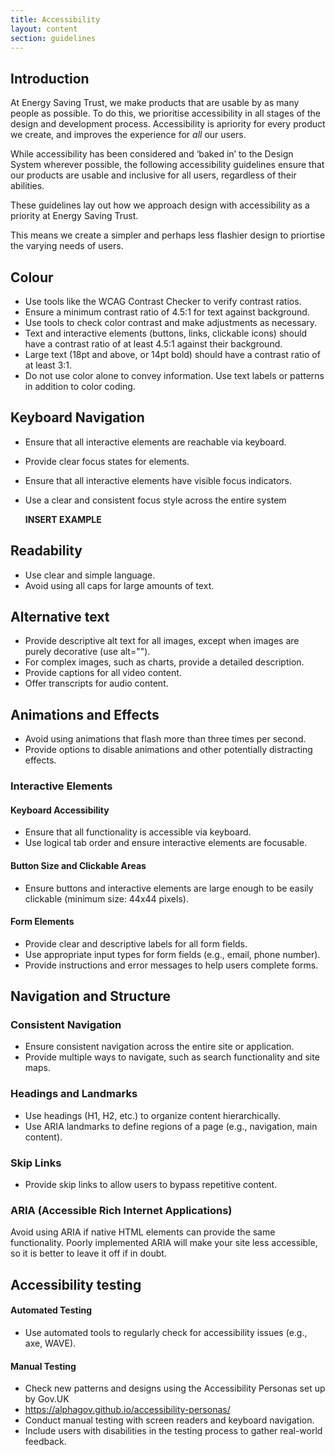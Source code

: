 ```yaml
---
title: Accessibility
layout: content
section: guidelines
---
```


## Introduction 

At Energy Saving Trust, we make products that are usable by as many people as possible. To do this, we prioritise accessibility in all stages of the design and development process. Accessibility is apriority for every product we create, and improves the experience for _all_ our users. 

While accessibility has been considered and ‘baked in’ to the Design System wherever possible, the following accessibility guidelines ensure that our products are usable and inclusive for all users, regardless of their abilities. 

These guidelines lay out how we approach design with accessibility as a priority at Energy Saving Trust. 

This means we create a simpler and perhaps less flashier design to priortise the varying needs of users. 

## Colour  
- Use tools like the WCAG Contrast Checker to verify contrast ratios. 
- Ensure a minimum contrast ratio of 4.5:1 for text against background. 
- Use tools to check color contrast and make adjustments as necessary. 
- Text and interactive elements (buttons, links, clickable icons) should have a contrast ratio of at least 4.5:1 against their background. 
- Large text (18pt and above, or 14pt bold) should have a contrast ratio of at least 3:1. 
- Do not use color alone to convey information. Use text labels or patterns in addition to color coding. 

## Keyboard Navigation 

- Ensure that all interactive elements are reachable via keyboard. 
- Provide clear focus states for elements. 
- Ensure that all interactive elements have visible focus indicators.
- Use a clear and consistent focus style across the entire system 

  **INSERT EXAMPLE** 

## Readability 

- Use clear and simple language. 
- Avoid using all caps for large amounts of text.  

## Alternative text 

- Provide descriptive alt text for all images, except when images are purely decorative (use alt=""). 
- For complex images, such as charts, provide a detailed description. 
- Provide captions for all video content. 
- Offer transcripts for audio content. 

## Animations and Effects 

- Avoid using animations that flash more than three times per second. 
- Provide options to disable animations and other potentially distracting effects. 

### Interactive Elements 

#### Keyboard Accessibility 
- Ensure that all functionality is accessible via keyboard. 
- Use logical tab order and ensure interactive elements are focusable. 

####  Button Size and Clickable Areas 
- Ensure buttons and interactive elements are large enough to be easily clickable (minimum size: 44x44 pixels). 
#### Form Elements 
- Provide clear and descriptive labels for all form fields. 
- Use appropriate input types for form fields (e.g., email, phone number). 
- Provide instructions and error messages to help users complete forms. 
## Navigation and Structure 
### Consistent Navigation 
- Ensure consistent navigation across the entire site or application. 
- Provide multiple ways to navigate, such as search functionality and site maps. 
### Headings and Landmarks 
- Use headings (H1, H2, etc.) to organize content hierarchically. 
- Use ARIA landmarks to define regions of a page (e.g., navigation, main content). 
### Skip Links 
- Provide skip links to allow users to bypass repetitive content. 
### ARIA (Accessible Rich Internet Applications) 
Avoid using ARIA if native HTML elements can provide the same functionality. Poorly implemented ARIA will make your site less accessible, so it is better to leave it off if in doubt.   

## Accessibility testing  
#### Automated Testing 
- Use automated tools to regularly check for accessibility issues (e.g., axe, WAVE). 
#### Manual Testing 
- Check new patterns and designs using the Accessibility Personas set up by Gov.UK
- https://alphagov.github.io/accessibility-personas/
- Conduct manual testing with screen readers and keyboard navigation. 
- Include users with disabilities in the testing process to gather real-world feedback. 
